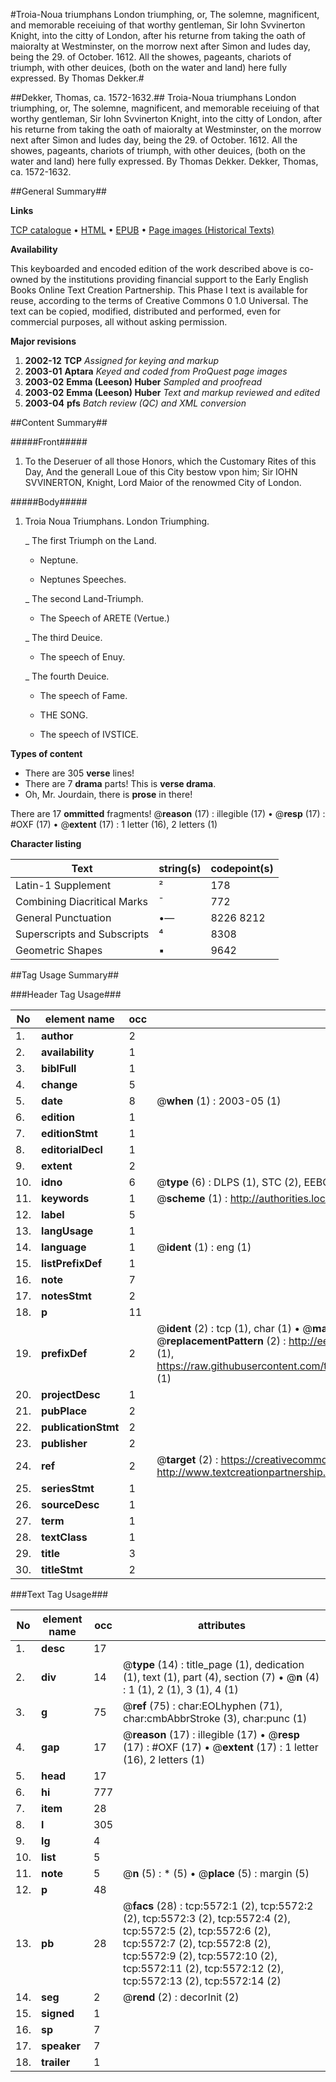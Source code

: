 #Troia-Noua triumphans London triumphing, or, The solemne, magnificent, and memorable receiuing of that worthy gentleman, Sir Iohn Svvinerton Knight, into the citty of London, after his returne from taking the oath of maioralty at Westminster, on the morrow next after Simon and Iudes day, being the 29. of October. 1612. All the showes, pageants, chariots of triumph, with other deuices, (both on the water and land) here fully expressed. By Thomas Dekker.#

##Dekker, Thomas, ca. 1572-1632.##
Troia-Noua triumphans London triumphing, or, The solemne, magnificent, and memorable receiuing of that worthy gentleman, Sir Iohn Svvinerton Knight, into the citty of London, after his returne from taking the oath of maioralty at Westminster, on the morrow next after Simon and Iudes day, being the 29. of October. 1612. All the showes, pageants, chariots of triumph, with other deuices, (both on the water and land) here fully expressed. By Thomas Dekker.
Dekker, Thomas, ca. 1572-1632.

##General Summary##

**Links**

[TCP catalogue](http://www.ota.ox.ac.uk/tcp/)  • 
[HTML](http://tei.it.ox.ac.uk/tcp/Texts-HTML/free/A20/A20090.html)  • 
[EPUB](http://tei.it.ox.ac.uk/tcp/Texts-EPUB/free/A20/A20090.epub) • 
[Page images (Historical Texts)](https://data.historicaltexts.jisc.ac.uk/view?pubId=eebo-99841015e&pageId=eebo-99841015e-5572-1)

**Availability**

This keyboarded and encoded edition of the
	       work described above is co-owned by the institutions
	       providing financial support to the Early English Books
	       Online Text Creation Partnership. This Phase I text is
	       available for reuse, according to the terms of Creative
	       Commons 0 1.0 Universal. The text can be copied,
	       modified, distributed and performed, even for
	       commercial purposes, all without asking permission.

**Major revisions**

1. __2002-12__ __TCP__ *Assigned for keying and markup*
1. __2003-01__ __Aptara__ *Keyed and coded from ProQuest page images*
1. __2003-02__ __Emma (Leeson) Huber__ *Sampled and proofread*
1. __2003-02__ __Emma (Leeson) Huber__ *Text and markup reviewed and edited*
1. __2003-04__ __pfs__ *Batch review (QC) and XML conversion*

##Content Summary##

#####Front#####

1. To the Deseruer of all those Honors,
which the Customary Rites of this Day,
And the generall Loue of this City bestow vpon
him; Sir IOHN SVVINERTON, Knight, Lord
Maior of the renowmed City
of London.

#####Body#####

1. Troia Noua Triumphans.
London Triumphing.

    _ The first Triumph on the Land.

      * Neptune.

      * Neptunes Speeches.

    _ The second Land-Triumph.

      * The Speech of ARETE (Vertue.)

    _ The third Deuice.

      * The speech of Enuy.

    _ The fourth Deuice.

      * The speech of Fame.

      * THE SONG.

      * The speech of IVSTICE.

**Types of content**

  * There are 305 **verse** lines!
  * There are 7 **drama** parts! This is **verse drama**.
  * Oh, Mr. Jourdain, there is **prose** in there!

There are 17 **ommitted** fragments! 
 @__reason__ (17) : illegible (17)  •  @__resp__ (17) : #OXF (17)  •  @__extent__ (17) : 1 letter (16), 2 letters (1)

**Character listing**


|Text|string(s)|codepoint(s)|
|---|---|---|
|Latin-1 Supplement|²|178|
|Combining             Diacritical Marks|̄|772|
|General Punctuation|•—|8226 8212|
|Superscripts             and Subscripts|⁴|8308|
|Geometric Shapes|▪|9642|

##Tag Usage Summary##

###Header Tag Usage###

|No|element name|occ|attributes|
|---|---|---|---|
|1.|__author__|2||
|2.|__availability__|1||
|3.|__biblFull__|1||
|4.|__change__|5||
|5.|__date__|8| @__when__ (1) : 2003-05 (1)|
|6.|__edition__|1||
|7.|__editionStmt__|1||
|8.|__editorialDecl__|1||
|9.|__extent__|2||
|10.|__idno__|6| @__type__ (6) : DLPS (1), STC (2), EEBO-CITATION (1), PROQUEST (1), VID (1)|
|11.|__keywords__|1| @__scheme__ (1) : http://authorities.loc.gov/ (1)|
|12.|__label__|5||
|13.|__langUsage__|1||
|14.|__language__|1| @__ident__ (1) : eng (1)|
|15.|__listPrefixDef__|1||
|16.|__note__|7||
|17.|__notesStmt__|2||
|18.|__p__|11||
|19.|__prefixDef__|2| @__ident__ (2) : tcp (1), char (1)  •  @__matchPattern__ (2) : ([0-9\-]+):([0-9IVX]+) (1), (.+) (1)  •  @__replacementPattern__ (2) : http://eebo.chadwyck.com/downloadtiff?vid=$1&page=$2 (1), https://raw.githubusercontent.com/textcreationpartnership/Texts/master/tcpchars.xml#$1 (1)|
|20.|__projectDesc__|1||
|21.|__pubPlace__|2||
|22.|__publicationStmt__|2||
|23.|__publisher__|2||
|24.|__ref__|2| @__target__ (2) : https://creativecommons.org/publicdomain/zero/1.0/ (1), http://www.textcreationpartnership.org/docs/. (1)|
|25.|__seriesStmt__|1||
|26.|__sourceDesc__|1||
|27.|__term__|1||
|28.|__textClass__|1||
|29.|__title__|3||
|30.|__titleStmt__|2||


###Text Tag Usage###

|No|element name|occ|attributes|
|---|---|---|---|
|1.|__desc__|17||
|2.|__div__|14| @__type__ (14) : title_page (1), dedication (1), text (1), part (4), section (7)  •  @__n__ (4) : 1 (1), 2 (1), 3 (1), 4 (1)|
|3.|__g__|75| @__ref__ (75) : char:EOLhyphen (71), char:cmbAbbrStroke (3), char:punc (1)|
|4.|__gap__|17| @__reason__ (17) : illegible (17)  •  @__resp__ (17) : #OXF (17)  •  @__extent__ (17) : 1 letter (16), 2 letters (1)|
|5.|__head__|17||
|6.|__hi__|777||
|7.|__item__|28||
|8.|__l__|305||
|9.|__lg__|4||
|10.|__list__|5||
|11.|__note__|5| @__n__ (5) : * (5)  •  @__place__ (5) : margin (5)|
|12.|__p__|48||
|13.|__pb__|28| @__facs__ (28) : tcp:5572:1 (2), tcp:5572:2 (2), tcp:5572:3 (2), tcp:5572:4 (2), tcp:5572:5 (2), tcp:5572:6 (2), tcp:5572:7 (2), tcp:5572:8 (2), tcp:5572:9 (2), tcp:5572:10 (2), tcp:5572:11 (2), tcp:5572:12 (2), tcp:5572:13 (2), tcp:5572:14 (2)|
|14.|__seg__|2| @__rend__ (2) : decorInit (2)|
|15.|__signed__|1||
|16.|__sp__|7||
|17.|__speaker__|7||
|18.|__trailer__|1||
